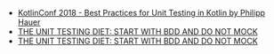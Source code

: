 - [KotlinConf 2018 - Best Practices for Unit Testing in Kotlin by Philipp Hauer](https://www.youtube.com/watch?v=RX_g65J14H0)
- [THE UNIT TESTING DIET: START WITH BDD AND DO NOT MOCK](https://www.droidcon.com/2023/11/15/put-your-tests-on-a-diettesting-the-behavior-and-not-the-implementation/)
- [THE UNIT TESTING DIET: START WITH BDD AND DO NOT MOCK](https://www.droidcon.com/2023/04/06/the-unit-testing-diet-start-with-bdd-and-do-not-mock/)

